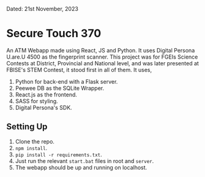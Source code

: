Dated: 21st November, 2023

# Secure Touch 370

An ATM Webapp made using React, JS and Python. It uses Digital Persona U.are.U 4500 as the fingerprint scanner.
This project was for FGEIs Science Contests at District, Provincial and National level, and was later presented at FBISE's STEM Contest, it stood first in all of them.
It uses,

1. Python for back-end with a Flask server.
2. Peewee DB as the SQLite Wrapper.
3. React.js as the frontend.
4. SASS for styling.
5. Digital Persona's SDK.

## Setting Up

1. Clone the repo.
2. `npm install`.
3. `pip install -r requirements.txt`.
4. Just run the relevant `start.bat` files in root and `server`.
5. The webapp should be up and running on localhost.
